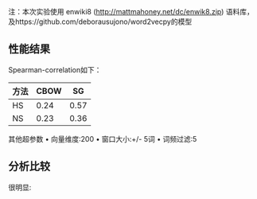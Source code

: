 注：本次实验使用 enwiki8 (http://mattmahoney.net/dc/enwik8.zip) 语料库，及https://github.com/deborausujono/word2vecpy的模型
## 性能结果
Spearman-correlation如下：

| 方法  | CBOW | SG   |
| --- | ---- | ---- |
| HS  | 0.24 | 0.57 |
| NS  | 0.23 | 0.36 |
其他超参数
• 向量维度:200
• 窗口大小:+/- 5词
• 词频过滤:5
## 分析比较
很明显: